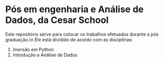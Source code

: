 # Pós em engenharia e Análise de Dados, da Cesar School

Este repositório serve para colocar os trabalhos efetuados durante a pós graduação.\n
Ele está dividido de acordo com as disciplinas:
  1. Imersão em Python
  2. Introdução a Análise de Dados
